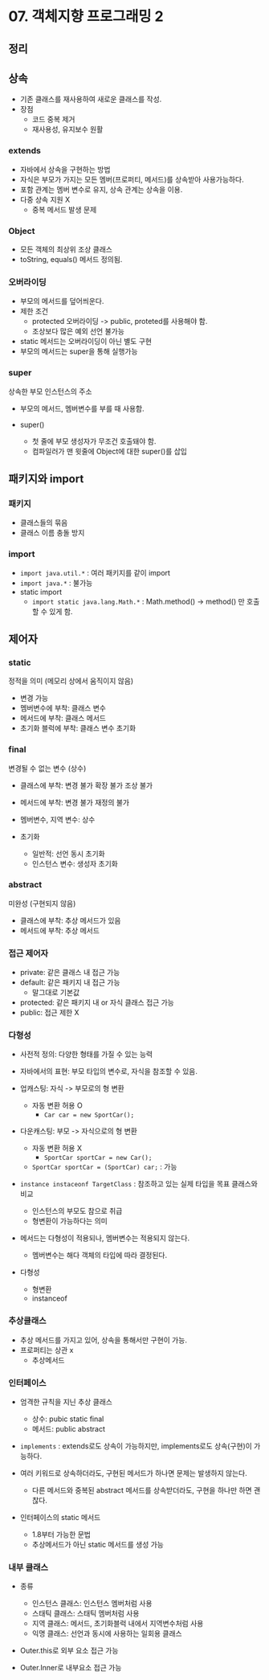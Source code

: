 # 07. 객체지향 프로그래밍 2 

## 정리

## 상속
- 기존 클래스를 재사용하여 새로운 클래스를 작성.
- 장점
    - 코드 중복 제거
    - 재사용성, 유지보수 원활
### extends
- 자바에서 상속을 구현하는 방법
- 자식은 부모가 가지는 모든 멤버(프로퍼티, 메서드)를 상속받아 사용가능하다.
- 포함 관계는 멤버 변수로 유지, 상속 관계는 상속을 이용.
- 다중 상속 지원 X
  - 중복 메서드 발생 문제

### Object
- 모든 객체의 최상위 조상 클래스
- toString, equals() 메서드 정의됨. 


### 오버라이딩
- 부모의 메서드를 덮어씌운다.
- 제한 조건
  - protected 오버라이딩 -> public, proteted를 사용해야 함.
  - 조상보다 많은 예외 선언 불가능
- static 메서드는 오버라이딩이 아닌 별도 구현
- 부모의 메서드는 super을 통해 실행가능

### super
상속한 부모 인스턴스의 주소
- 부모의 메서드, 멤버변수를 부를 때 사용함.

- super()
  - 첫 줄에 부모 생성자가 무조건 호출돼야 함.
  - 컴파일러가 맨 윗줄에 Object에 대한 super()를 삽입

## 패키지와 import
### 패키지
- 클래스들의 묶음
- 클래스 이름 충돌 방지

### import
- `import java.util.*` : 여러 패키지를 같이 import
- `import java.*` : 불가능
- static import
  - `import static java.lang.Math.*` : Math.method() -> method() 만 호출할 수 있게 함.

## 제어자

### static
정적을 의미 (메모리 상에서 움직이지 않음)
- 변경 가능
- 멤버변수에 부착: 클래스 변수
- 메서드에 부착: 클래스 메서드
- 초기화 블럭에 부착: 클래스 변수 초기화

### final
변경될 수 없는 변수 (상수)

- 클래스에 부착: 변경 불가 확장 불가 조상 불가
- 메서드에 부착: 변경 불가 재정의 불가
- 멤버변수, 지역 변수: 상수

- 초기화
  - 일반적: 선언 동시 초기화
  - 인스턴스 변수: 생성자 초기화

### abstract
미완성 (구현되지 않음)
- 클래스에 부착: 추상 메서드가 있음
- 메서드에 부착: 추상 메서드


### 접근 제어자
- private: 같은 클래스 내 접근 가능
- default: 같은 패키지 내 접근 가능
  - 말그대로 기본값
- protected: 같은 패키지 내 or 자식 클래스 접근 가능
- public: 접근 제한 X

### 다형성
- 사전적 정의: 다양한 형태를 가질 수 있는 능력
- 자바에서의 표현: 부모 타입의 변수로, 자식을 참조할 수 있음.

- 업캐스팅: 자식 -> 부모로의 형 변환
  - 자동 변환 허용 O
    - `Car car = new SportCar();`
- 다운캐스팅: 부모 -> 자식으로의 형 변환
  - 자동 변환 허용 X
    - `SportCar sportCar = new Car();`
  - `SportCar sportCar = (SportCar) car;` : 가능

- `instance instaceonf TargetClass` : 참조하고 있는 실제 타입을 목표 클래스와 비교
  - 인스턴스의 부모도 참으로 취급
  - 형변환이 가능하다는 의미

- 메서드는 다형성이 적용되나, 멤버변수는 적용되지 않는다.
  - 멤버변수는 해다 객체의 타입에 따라 결정된다.

- 다형성
  - 형변환
  - instanceof

### 추상클래스
- 추상 메서드를 가지고 있어, 상속을 통해서만 구현이 가능.
- 프로퍼티는 상관 x
  - 추상메서드
### 인터페이스
- 엄격한 규칙을 지닌 추상 클래스
  - 상수: pubic static final
  - 메서드: public abstract

- `implements` : extends로도 상속이 가능하지만, implements로도 상속(구현)이 가능하다.
- 여러 키워드로 상속하더라도, 구현된 메서드가 하나면 문제는 발생하지 않는다.
  - 다른 메서드와 중복된 abstract 메서드를 상속받더라도, 구현을 하나만 하면 괜찮다.


- 인터페이스의 static 메서드
  - 1.8부터 가능한 문법
  - 추상메서드가 아닌 static 메서드를 생성 가능

### 내부 클래스
- 종류
  - 인스턴스 클래스: 인스턴스 멤버처럼 사용 
  - 스태틱 클래스: 스태틱 멤버처럼 사용
  - 지역 클래스: 메서드, 초기화블럭 내에서 지역변수처럼 사용
  - 익명 클래스: 선언과 동시에 사용하는 일회용 클래스

- Outer.this로 외부 요소 접근 가능
- Outer.Inner로 내부요소 접근 가능